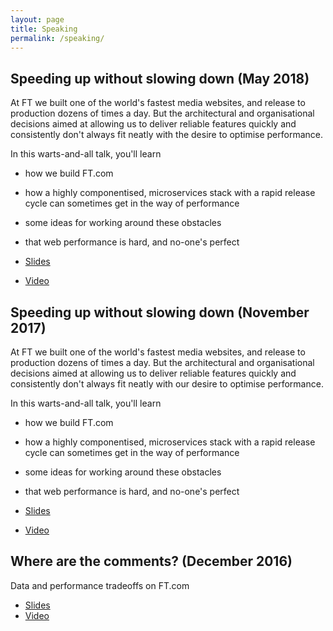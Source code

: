 ```yaml
---
layout: page
title: Speaking
permalink: /speaking/
---
```


## Speeding up without slowing down (May 2018)
At FT we built one of the world's fastest media websites, and release to production dozens of times a day. But the architectural and organisational decisions aimed at allowing us to deliver reliable features quickly and consistently don't always fit neatly with the desire to optimise performance.

In this warts-and-all talk, you'll learn

- how we build FT.com
- how a highly componentised, microservices stack with a rapid release cycle can sometimes get in the way of performance
- some ideas for working around these obstacles
- that web performance is hard, and no-one's perfect

- [Slides](https://speakerdeck.com/wheresrhys/speeding-up-without-slowing-down-1)
- [Video](https://www.youtube.com/watch?v=OS1fKsFXLKg)

## Speeding up without slowing down (November 2017)
At FT we built one of the world's fastest media websites, and release to production dozens of times a day. But the architectural and organisational decisions aimed at allowing us to deliver reliable features quickly and consistently don't always fit neatly with our desire to optimise performance.

In this warts-and-all talk, you'll learn

- how we build FT.com
- how a highly componentised, microservices stack with a rapid release cycle can sometimes get in the way of performance
- some ideas for working around these obstacles
- that web performance is hard, and no-one's perfect

- [Slides](https://speakerdeck.com/wheresrhys/speeding-up-without-slowing-down)
- [Video](https://ldnwebperf.org/sessions/speeding-up-without-slowing-down/)

## Where are the comments? (December 2016)
Data and performance tradeoffs on FT.com
 - [Slides](https://speakerdeck.com/wheresrhys/where-are-the-comments)
 - [Video](https://ldnwebperf.org/sessions/where-are-the-comments/)
